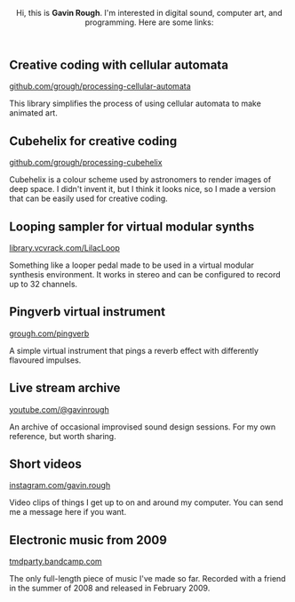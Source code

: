 <main>
  <header>
    <p>
        Hi, this is <strong>Gavin Rough</strong>. I'm interested in digital
        sound, computer art, and programming. Here are some links:
    </p>
  </header>
  <section>  <h2>Creative coding with cellular automata</h2>
  <p class="link">
      <a href="https://github.com/grough/processing-cellular-automata"
      >github.com/grough/processing-cellular-automata</a
      >
  </p>
  <p>
      This library simplifies the process of using cellular automata to make
      animated art.
  </p>
  </section>
  <section>
  <p></p>
  <h2>Cubehelix for creative coding</h2>
  <p class="link">
      <a href="https://github.com/grough/processing-cubehelix"
      >github.com/grough/processing-cubehelix</a
      >
  </p>
  <p>
      Cubehelix is a colour scheme used by astronomers to render images of
      deep space. I didn't invent it, but I think it looks nice, so I made a
      version that can be easily used for creative coding.
  </p>
  </section>
  <section>
  <h2>Looping sampler for virtual modular synths</h2>
  <p class="link">
      <a href="https://library.vcvrack.com/LilacLoop"
      >library.vcvrack.com/LilacLoop</a
      >
  </p>
  <p>
      Something like a looper pedal made to be used in a virtual modular
      synthesis environment. It works in stereo and can be configured to
      record up to 32 channels.
  </p>
  </section>
  <section>
  <h2>Pingverb virtual instrument</h2>
  <p class="link">
      <a href="/pingverb/">grough.com/pingverb</a>
  </p>
  <p>
      A simple virtual instrument that pings a reverb effect with
      differently flavoured impulses.
  </p>
  </section>
  <section>
  <h2>Live stream archive</h2>
  <p class="link">
      <a
      href="https://www.youtube.com/playlist?list=PLoUsB0HKq3mw__7hfZ5WsHh5YejiPccEs"
      >youtube.com/@gavinrough</a
      >
  </p>
  <p>
      An archive of occasional improvised sound design sessions. For my own
      reference, but worth sharing.
  </p>
  </section>
  <section>
  <h2>Short videos</h2>
  <p class="link">
      <a href="https://www.instagram.com/gavin.rough"
      >instagram.com/gavin.rough</a
      >
  </p>
  <p>
      Video clips of things I get up to on and around my computer. You can
      send me a message here if you want.
  </p>
  </section>
  <section>
  <h2>Electronic music from 2009</h2>
  <p class="link">
      <a href="http://tmdparty.bandcamp.com">tmdparty.bandcamp.com</a>
  </p>
  <p>
      The only full-length piece of music I've made so far. Recorded with a
      friend in the summer of 2008 and released in February 2009.
  </p>
  </section>
</main>